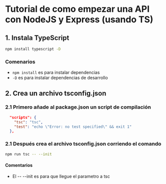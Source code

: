 # Tutorial de como empezar una API con NodeJS y Express (usando TS)

## 1. Instala TypeScript

```bash
npm install typescript -D
```

### Comenarios
* `npm install` es para instalar dependencias
* `-D` es para instalar dependencias de desarrollo

## 2. Crea un archivo tsconfig.json

### 2.1 Primero añade al package.json un script de compilación
```json
  "scripts": {
    "tsc": "tsc",
    "test": "echo \"Error: no test specified\" && exit 1"
  },
```

### 2.1 Después crea el archivo tsconfig.json corriendo el comando
```bash
npm run tsc -- --init
```

#### Comentarios
* El -- --init es para que llegue el parametro a tsc
